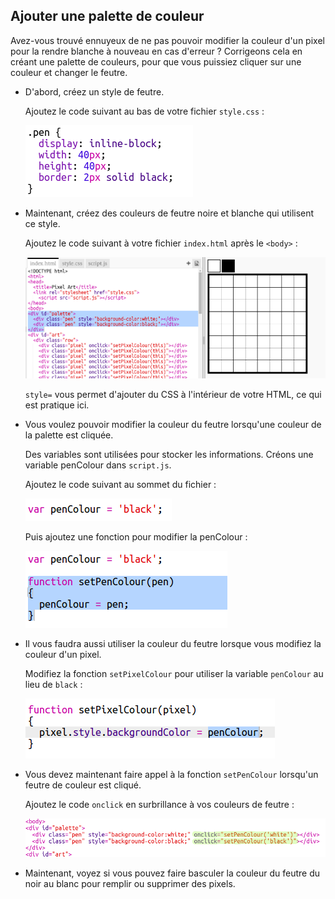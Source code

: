 ## Ajouter une palette de couleur

Avez-vous trouvé ennuyeux de ne pas pouvoir modifier la couleur d'un pixel pour la rendre blanche à nouveau en cas d'erreur ? Corrigeons cela en créant une palette de couleurs, pour que vous puissiez cliquer sur une couleur et changer le feutre. 

+ D'abord, créez un style de feutre. 

	Ajoutez le code suivant au bas de votre fichier `style.css` :

	![screenshot](images/pixel-art-pen.png)

+ Maintenant, créez des couleurs de feutre noire et blanche qui utilisent ce style. 

	Ajoutez le code suivant à votre fichier `index.html` après le `<body>` :

	![screenshot](images/pixel-art-palette.png)

	`style=` vous permet d'ajouter du CSS à l'intérieur de votre HTML, ce qui est pratique ici. 

+ Vous voulez pouvoir modifier la couleur du feutre lorsqu'une couleur de la palette est cliquée. 

	Des variables sont utilisées pour stocker les informations. Créons une variable penColour dans `script.js`.

	Ajoutez le code suivant au sommet du fichier :

	![screenshot](images/pixel-art-pencolour.png)

	Puis ajoutez une fonction pour modifier la penColour :

	![screenshot](images/pixel-art-set-pen.png)

+ Il vous faudra aussi utiliser la couleur du feutre lorsque vous modifiez la couleur d'un pixel. 

	Modifiez la fonction `setPixelColour` pour utiliser la variable `penColour` au lieu de `black` :

	 ![screenshot](images/pixel-art-use-pen.png)

+ Vous devez maintenant faire appel à la fonction `setPenColour` lorsqu'un feutre de couleur est cliqué. 

	Ajoutez le code `onclick` en surbrillance à vos couleurs de feutre :

	![screenshot](images/pixel-art-palette-onclick.png)

+ Maintenant, voyez si vous pouvez faire basculer la couleur du feutre du noir au blanc pour remplir ou supprimer des pixels.
